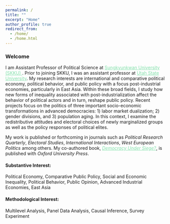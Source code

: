 ```yaml
---
permalink: /
title: ""
excerpt: "Home"
author_profile: true
redirect_from: 
  - /home/
  - /home.html
---
```


### Welcome

<dl>
I am Assistant Professor of Political Science at <a href="https://www.skku.edu/eng/" style="color: #82E0AA">Sungkyunkwan University (SKKU) </a>. Prior to joining SKKU, I was an assistant professor at <a href="http://www.usu.edu/" style="color: #82E0AA">Utah State University</a>. My research interests are international and comparative political economy, political behavior, and public policy with a focus post-industrial economies, particularly in East Asia. Within these broad fields, I study how new forms of inequality associated with post-industrialization affect the behavior of political actors and in turn, reshape public policy. Recent projects focus on the politics of three important socio-economic transformations in advanced democracies: 1) labor market dualization; 2) gender divisions, and 3) population aging. In this context, I examine the redistributive attitudes and electoral choices of newly marginalized groups as well as the policy responses of political elites.
 </dl>
  
 

 <dl>
 My work is published or forthcoming in journals such as <i>Political Research Quarterly</i>, <i>Electoral Studies</i>, <i>International Interactions</i>, <i>West European Politics</i> among others. My co-authored book, <a href="https://global.oup.com/academic/product/democracy-under-siege-9780198846208?lang=en&cc=us" style="color: #82E0AA"><i>Democracy Under Siege?</i></a>, is published with <i>Oxford University Press</i>.
</dl>



#### Substantive Interest:
Political Economy, Comparative Public Policy, Social and Economic Inequality, Political Behavior, Public Opinion, Advanced Industrial Economies, East Asia

#### Methodological Interest:
Multilevel Analysis, Panel Data Analysis, Causal Inference, Survey Experiment
